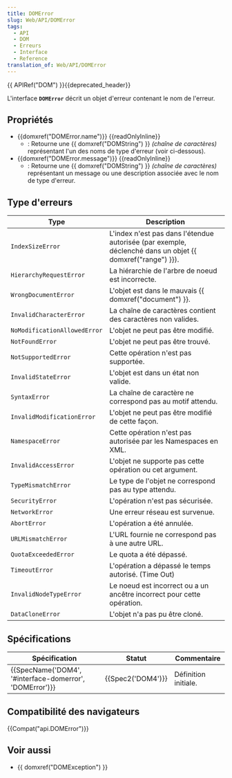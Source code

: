 ```yaml
---
title: DOMError
slug: Web/API/DOMError
tags:
  - API
  - DOM
  - Erreurs
  - Interface
  - Reference
translation_of: Web/API/DOMError
---
```

{{ APIRef("DOM") }}{{deprecated_header}}

L'interface **`DOMError`**  décrit un objet d'erreur contenant le nom de l'erreur.

## Propriétés

- {{domxref("DOMError.name")}} {{readOnlyInline}}
  - : Retourne une {{ domxref("DOMString") }} _(chaîne de caractères)_ représentant l'un des noms de type d'erreur (voir ci-dessous).
- {{domxref("DOMError.message")}} {{readOnlyInline}}
  - : Retourne une {{ domxref("DOMString") }} _(chaîne de caractères)_ représentant un message ou une description associée avec le nom de type d'erreur.

## Type d'erreurs

| Type                         | Description                                                                                                     |
| ---------------------------- | --------------------------------------------------------------------------------------------------------------- |
| `IndexSizeError`             | L'index n'est pas dans l'étendue autorisée (par exemple, déclenché dans un objet {{ domxref("range") }}). |
| `HierarchyRequestError`      | La hiérarchie de l'arbre de noeud est incorrecte.                                                               |
| `WrongDocumentError`         | L'objet est dans le mauvais {{ domxref("document") }}.                                                   |
| `InvalidCharacterError`      | La chaîne de caractères contient des caractères non valides.                                                    |
| `NoModificationAllowedError` | L'objet ne peut pas être modifié.                                                                               |
| `NotFoundError`              | L'objet ne peut pas être trouvé.                                                                                |
| `NotSupportedError`          | Cette opération n'est pas supportée.                                                                            |
| `InvalidStateError`          | L'objet est dans un état non valide.                                                                            |
| `SyntaxError`                | La chaîne de caractère ne correspond pas au motif attendu.                                                      |
| `InvalidModificationError`   | L'objet ne peut pas être modifié de cette façon.                                                                |
| `NamespaceError`             | Cette opération n'est pas autorisée par les Namespaces en XML.                                                  |
| `InvalidAccessError`         | L'objet ne supporte pas cette opération ou cet argument.                                                        |
| `TypeMismatchError`          | Le type de l'objet ne correspond pas au type attendu.                                                           |
| `SecurityError`              | L'opération n'est pas sécurisée.                                                                                |
| `NetworkError`               | Une erreur réseau est survenue.                                                                                 |
| `AbortError`                 | L'opération a été annulée.                                                                                      |
| `URLMismatchError`           | L'URL fournie ne correspond pas à une autre URL.                                                                |
| `QuotaExceededError`         | Le quota a été dépassé.                                                                                         |
| `TimeoutError`               | L'opération a dépassé le temps autorisé. (Time Out)                                                             |
| `InvalidNodeTypeError`       | Le noeud est incorrect ou a un ancêtre incorrect pour cette opération.                                          |
| `DataCloneError`             | L'objet n'a pas pu être cloné.                                                                                  |

## Spécifications

| Spécification                                                            | Statut                   | Commentaire          |
| ------------------------------------------------------------------------ | ------------------------ | -------------------- |
| {{SpecName('DOM4', '#interface-domerror', 'DOMError')}} | {{Spec2('DOM4')}} | Définition initiale. |

## Compatibilité des navigateurs

{{Compat("api.DOMError")}}

## Voir aussi

- {{ domxref("DOMException") }}
